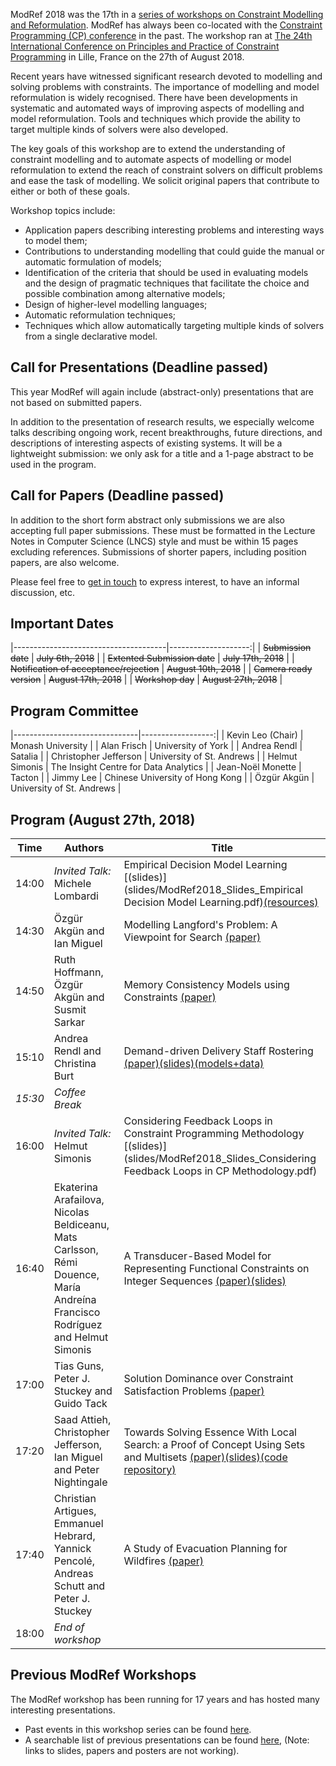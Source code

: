 ModRef 2018 was the 17th in a [series of workshops on Constraint Modelling and Reformulation](https://www-users.cs.york.ac.uk/~frisch/ModRef/).
ModRef has always been co-located with the [Constraint Programming (CP) conference](http://www.a4cp.org/events/cp-conference-series) in the past.
The workshop ran at [The 24th International Conference on Principles and Practice of Constraint Programming](http://cp2018.a4cp.org/) in Lille, France on the 27th of August 2018.

Recent years have witnessed significant research devoted to modelling and solving problems with constraints.
The importance of modelling and model reformulation is widely recognised.
There have been developments in systematic and automated ways of improving aspects of modelling and model reformulation.
Tools and techniques which provide the ability to target multiple kinds of solvers were also developed.

The key goals of this workshop are
to extend the understanding of constraint modelling and
to automate aspects of modelling or model reformulation to extend the reach of constraint solvers on difficult problems and ease the task of modelling.
We solicit original papers that contribute to either or both of these goals.

Workshop topics include:

- Application papers describing interesting problems and interesting ways to model them;
- Contributions to understanding modelling that could guide the manual or automatic formulation of models;
- Identification of the criteria that should be used in evaluating models and the design of pragmatic techniques that facilitate the choice and possible combination among alternative models;
- Design of higher-level modelling languages;
- Automatic reformulation techniques;
- Techniques which allow automatically targeting multiple kinds of solvers from a single declarative model.



## <a name="callForPres"></a> Call for Presentations (Deadline passed)

This year ModRef will again include (abstract-only) presentations that are not based on submitted papers.

In addition to the presentation of research results, we especially welcome talks describing ongoing work,
recent breakthroughs, future directions, and descriptions of interesting aspects of existing systems.
It will be a lightweight submission: we only ask for a title and a 1-page abstract to be used in the program.

<!---
Submissions must be in PDF format, formatted in the Lecture Notes in Computer Science (LNCS) style.
Please submit your title and abstract using [EasyChair](http://www.easychair.org/conferences/?conf=modref2018).
Submissions will be reviewed promptly for appropriateness.
--->

## <a name="callForPapers"></a> Call for Papers (Deadline passed)

In addition to the short form abstract only submissions we are also accepting full paper submissions.
These must be formatted in the Lecture Notes in Computer Science (LNCS) style and must be within 15 pages excluding references.
Submissions of shorter papers, including position papers, are also welcome.
<!---Please submit your paper in PDF format using [EasyChair](http://www.easychair.org/conferences/?conf=modref2018).
All submissions will be reviewed and those that are well-written and make a worthwhile contribution to the topic
of the workshop will be accepted for publication in the workshop proceedings.
The proceedings will be available electronically at CP 2018.
At least one author of each accepted paper must attend the workshop.
Please note that every workshop participant needs to be registered for the workshop.
--->

Please feel free to [get in touch](mailto:kevin.leo@monash.edu) to express interest, to have an informal discussion, etc.

## <a name="importantDates"></a> Important Dates

|--------------------------------------|--------------------:|
| ~~Submission date~~                  | ~~July  6th, 2018~~ |
| ~~Extented Submission date~~         | ~~July   17th, 2018~~ |
| ~~Notification of acceptance/rejection~~ | ~~August 10th, 2018~~ |
| ~~Camera ready version~~                 |   ~~August 17th, 2018~~ |
| ~~Workshop day~~                         |   ~~August 27th, 2018~~ |


## <a name="programCommittee"></a> Program Committee

|-------------------------------|------------------:|
| Kevin Leo (Chair)             | Monash University |
| Alan Frisch                   | University of York |
| Andrea Rendl                  | Satalia |
| Christopher Jefferson         | University of St. Andrews |
| Helmut Simonis                | The Insight Centre for Data Analytics |
| Jean-Noël Monette             | Tacton |
| Jimmy Lee                     | Chinese University of Hong Kong |
| Özgür Akgün                   | University of St. Andrews |




## <a name="timetable"></a> Program (August 27th, 2018)

| Time | Authors | Title |
|------| ------- | ----- |
| 14:00	| *Invited Talk:*  Michele Lombardi            |	Empirical Decision Model Learning [(slides)](slides/ModRef2018_Slides_Empirical Decision Model Learning.pdf)[(resources)](https://emlopt.github.io) |
| 14:30	| Özgür Akgün and Ian Miguel                   |	Modelling Langford's Problem: A Viewpoint for Search [(paper)](papers/ModRef2018_LangfordViewpoints.pdf) |
| 14:50	| Ruth Hoffmann, Özgür Akgün and Susmit Sarkar	| Memory Consistency Models using Constraints [(paper)](papers/ModRef2018_MemoryConsistencyModels.pdf) |
| 15:10	| Andrea Rendl and Christina Burt	             | Demand-driven Delivery Staff Rostering [(paper)](papers/ModRef2018_DemandDrivenStaffRostering.pdf)[(slides)](slides/ModRef2018_Slides_DemandDrivenStaffRostering.pdf)[(models+data)](https://github.com/angee/demand-shift-pattern)  |
| *15:30*	| *Coffee Break*	| |
| 16:00	| *Invited Talk:* Helmut Simonis	              | Considering Feedback Loops in Constraint Programming Methodology [(slides)](slides/ModRef2018_Slides_Considering Feedback Loops in CP Methodology.pdf) |
| 16:40	| Ekaterina Arafailova, Nicolas Beldiceanu, Mats Carlsson, Rémi Douence, María Andreína Francisco Rodríguez and Helmut Simonis	| A Transducer-Based Model for Representing Functional Constraints on Integer Sequences [(paper)](papers/ModRef2018_TransducerBasedFunctionalSequenceConstraints.pdf)[(slides)](slides/ModRef2018_Slides_TransducerBasedFunctionalSequenceConstraints.pdf) |
| 17:00	| Tias Guns, Peter J. Stuckey and Guido Tack	  | Solution Dominance over Constraint Satisfaction Problems [(paper)](papers/ModRef2018_SolutionDominance.pdf) |
| 17:20	| Saad Attieh, Christopher Jefferson, Ian Miguel and Peter Nightingale |	Towards Solving Essence With Local Search: a Proof of Concept Using Sets and Multisets [(paper)](papers/ModRef2018_LocalSearchEssence.pdf)[(slides)](slides/ModRef2018_Slides_LocalSearchEssence.pdf)[(code repository)](https://github.com/athanor/athanor) |
| 17:40	| Christian Artigues, Emmanuel Hebrard, Yannick Pencolé, Andreas Schutt and Peter J. Stuckey	| A Study of Evacuation Planning for Wildfires [(paper)](papers/ModRef2018_EvacuationPlanning.pdf) |
| 18:00 | *End of workshop* |


## <a name="pmodrefs"></a> Previous ModRef Workshops
The ModRef workshop has been running for 17 years and has hosted many interesting presentations.

 - Past events in this workshop series can be found [here](https://www-users.cs.york.ac.uk/~frisch/ModRef/).
 - A searchable list of previous presentations can be found [here](https://modref2018.github.io/ModRefHistory), (Note: links to slides, papers and posters are not working).


